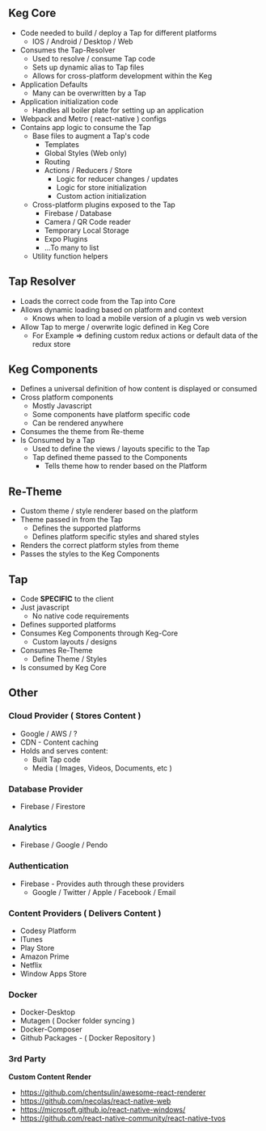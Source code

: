 ## Keg Core
* Code needed to build / deploy a Tap for different platforms
  * IOS / Android / Desktop / Web
* Consumes the Tap-Resolver
  * Used to resolve / consume Tap code
  * Sets up dynamic alias to Tap files
  * Allows for cross-platform development within the Keg
* Application Defaults 
  * Many can be overwritten by a Tap
* Application initialization code
  * Handles all boiler plate for setting up an application
* Webpack and Metro ( react-native ) configs
* Contains app logic to consume the Tap 
  * Base files to augment a Tap's code
    * Templates
    * Global Styles (Web only)
    * Routing
    * Actions / Reducers / Store
      * Logic for reducer changes / updates
      * Logic for store initialization
      * Custom action initialization
  * Cross-platform plugins exposed to the Tap
    * Firebase / Database
    * Camera / QR Code reader
    * Temporary Local Storage
    * Expo Plugins
    * ...To many to list
  * Utility function helpers

## Tap Resolver
* Loads the correct code from the Tap into Core
* Allows dynamic loading based on platform and context
  * Knows when to load a mobile version of a plugin vs web version
* Allow Tap to merge / overwrite logic defined in Keg Core
  * For Example => defining custom redux actions or default data of the redux store

## Keg Components
* Defines a universal definition of how content is displayed or consumed
* Cross platform components
  * Mostly Javascript
  * Some components have platform specific code
  * Can be rendered anywhere
* Consumes the theme from Re-theme
* Is Consumed by a Tap
  * Used to define the views / layouts specific to the Tap
  * Tap defined theme passed to the Components
    * Tells theme how to render based on the Platform

## Re-Theme
* Custom theme / style renderer based on the platform
* Theme passed in from the Tap
  * Defines the supported platforms
  * Defines platform specific styles and shared styles
* Renders the correct platform styles from theme
* Passes the styles to the Keg Components

## Tap
* Code **SPECIFIC** to the client
* Just javascript
  * No native code requirements
* Defines supported platforms
* Consumes Keg Components through Keg-Core
  * Custom layouts / designs
* Consumes Re-Theme
  * Define Theme / Styles
* Is consumed by Keg Core

## Other

### Cloud Provider ( Stores Content )
* Google / AWS / ?
* CDN - Content caching
* Holds and serves content:
  * Built Tap code
  * Media ( Images, Videos, Documents, etc )

### Database Provider
* Firebase / Firestore

### Analytics
* Firebase / Google / Pendo

### Authentication
* Firebase - Provides auth through these providers
  * Google / Twitter / Apple / Facebook / Email

### Content Providers ( Delivers Content )
* Codesy Platform
* ITunes
* Play Store
* Amazon Prime
* Netflix
* Window Apps Store

### Docker
* Docker-Desktop
* Mutagen ( Docker folder syncing )
* Docker-Composer
* Github Packages - ( Docker Repository )

### 3rd Party
**Custom Content Render**
* https://github.com/chentsulin/awesome-react-renderer
* https://github.com/necolas/react-native-web
* https://microsoft.github.io/react-native-windows/
* https://github.com/react-native-community/react-native-tvos